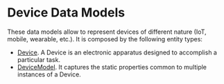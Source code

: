 # Device Data Models

These data models allow to represent devices of different nature (IoT, mobile, wearable, etc.). It is composed by the following entity types:

+ [Device](../Device/doc/spec.md). A Device is an electronic apparatus designed to accomplish a particular task. 
+ [DeviceModel](../DeviceModel/doc/spec.md). It captures the static properties common to multiple instances of a Device. 
